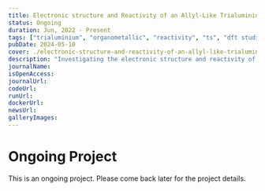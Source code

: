 ```yaml
---
title: Electronic structure and Reactivity of an Allyl-Like Trialuminium Compound
status: Ongoing
duration: Jun, 2022 - Present
tags: ["trialuminium", "organometallic", "reactivity", "ts", "dft studies", "theoretical", "experimental", "ongoing"]
pubDate: 2024-05-10
cover: ./electronic-structure-and-reactivity-of-an-allyl-like-trialuminium-compound.png
description: "Investigating the electronic structure and reactivity of an allyl-like trialuminium compound, an intriguing study in organometallic chemistry."
journalName: 
isOpenAccess: 
journalUrl: 
codeUrl: 
runUrl: 
dockerUrl: 
newsUrl: 
galleryImages: 
---
```

# Ongoing Project
This is an ongoing project. Please come back later for the project details.